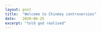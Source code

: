 ```yaml
---
layout: post
title:  "Welcome to Chinmoy controversies"
date:   2020-06-25
excerpt: "told god realised"
---
```

